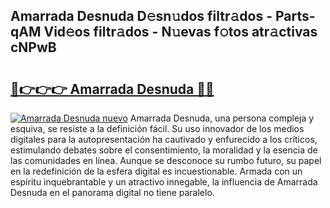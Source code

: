 ## Amarrada Desnuda D𝚎sn𝚞dos filtr𝚊dos - Parts-qAM Vid𝚎os filtr𝚊dos - N𝚞evas f𝚘tos atr𝚊ctivas cNPwB

# <h2><a href="http://mbb0z0.tromn.icu/?c=Amarrada+Desnuda">🔗👉👉👉 Amarrada Desnuda 🔗🔗</a></h2>

[![Amarrada Desnuda nuevo](https://i.imgur.com/pEAQMta.gif)](http://mbb0z0.tromn.icu/?c=Amarrada+Desnuda)
Amarrada Desnuda, una persona compleja y esquiva, se resiste a la definición fácil. Su uso innovador de los medios digitales para la autopresentación ha cautivado y enfurecido a los críticos, estimulando debates sobre el consentimiento, la moralidad y la esencia de las comunidades en línea. Aunque se desconoce su rumbo futuro, su papel en la redefinición de la esfera digital es incuestionable. Armada con un espíritu inquebrantable y un atractivo innegable, la influencia de Amarrada Desnuda en el panorama digital no tiene paralelo.
